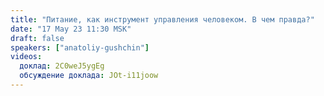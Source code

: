 ```yaml
---
title: "Питание, как инструмент управления человеком. В чем правда?"
date: "17 May 23 11:30 MSK"
draft: false
speakers: ["anatoliy-gushchin"]
videos:
  доклад: 2C0weJ5ygEg
  обсуждение доклада: JOt-i11joow
---
```

